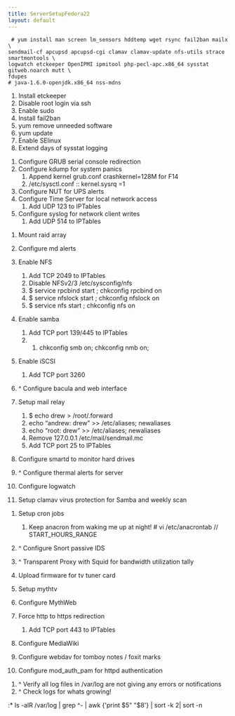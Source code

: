 ```yaml
---
title: ServerSetupFedora22
layout: default
---
```


     # yum install man screen lm_sensors hddtemp wget rsync fail2ban mailx \
    sendmail-cf apcupsd apcupsd-cgi clamav clamav-update nfs-utils strace smartmontools \
    logwatch etckeeper OpenIPMI ipmitool php-pecl-apc.x86_64 sysstat gitweb.noarch mutt \
    fdupes
    # java-1.6.0-openjdk.x86_64 nss-mdns

1.  Install etckeeper
2.  Disable root login via ssh
3.  Enable sudo
4.  Install fail2ban
5.  yum remove unneeded software
6.  yum update
7.  Enable SElinux
8.  Extend days of sysstat logging  
      

<!-- -->

1.  Configure GRUB serial console redirection
2.  Configure kdump for system panics
    1.  Append kernel grub.conf crashkernel=128M for F14
    2.  /etc/sysctl.conf :: kernel.sysrq =1
3.  Configure NUT for UPS alerts
4.  Configure Time Server for local network access
    1.  Add UDP 123 to IPTables
5.  Configure syslog for network client writes
    1.  Add UDP 514 to IPTables  
          

<!-- -->

1.  Mount raid array
2.  Configure md alerts
3.  Enable NFS
    1.  Add TCP 2049 to IPTables
    2.  Disable NFSv2/3 /etc/sysconfig/nfs
    3.  $ service rpcbind start ; chkconfig rpcbind on
    4.  $ service nfslock start ; chkconfig nfslock on
    5.  $ service nfs start ; chkconfig nfs on
4.  Enable samba
    1.  Add TCP port 139/445 to IPTables
    2.  1.  chkconfig smb on; chkconfig nmb on;

5.  Enable iSCSI
    1.  Add TCP port 3260
6.  ^ Configure bacula and web interface  
      
7.  Setup mail relay
    1.  $ echo drew &gt; /root/.forward
    2.  echo “andrew: drew” &gt;&gt; /etc/aliases; newaliases
    3.  echo “root: drew” &gt;&gt; /etc/aliases; newaliases
    4.  Remove 127.0.0.1 /etc/mail/sendmail.mc
    5.  Add TCP port 25 to IPTables
8.  Configure smartd to monitor hard drives
9.  ^ Configure thermal alerts for server
10. Configure logwatch
11. Setup clamav virus protection for Samba and weekly scan  
      

<!-- -->

1.  Setup cron jobs
    1.  Keep anacron from waking me up at night! \# vi /etc/anacrontab
        // START\_HOURS\_RANGE  
          
2.  ^ Configure Snort passive IDS
3.  ^ Transparent Proxy with Squid for bandwidth utilization tally  
      
4.  Upload firmware for tv tuner card
5.  Setup mythtv
6.  Configure MythWeb
7.  Force http to https redirection
    1.  Add TCP port 443 to IPTables
8.  Configure MediaWiki
9.  Configure webdav for tomboy notes / foxit marks
10. Configure mod\_auth\_pam for httpd authentication  
      

<!-- -->

1.  ^ Verify all log files in /var/log are not giving any errors or
    notifications
2.  ^ Check logs for whats growing!

:\* ls -alR /var/log | grep ^- | awk {'print $5" "$8'} | sort -k 2| sort
-n
